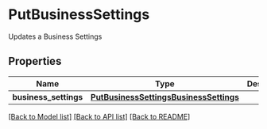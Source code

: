 # PutBusinessSettings

Updates a Business Settings
## Properties
Name | Type | Description | Notes
------------ | ------------- | ------------- | -------------
**business_settings** | [**PutBusinessSettingsBusinessSettings**](PutBusinessSettingsBusinessSettings.md) |  | 

[[Back to Model list]](../README.md#documentation-for-models) [[Back to API list]](../README.md#documentation-for-api-endpoints) [[Back to README]](../README.md)


